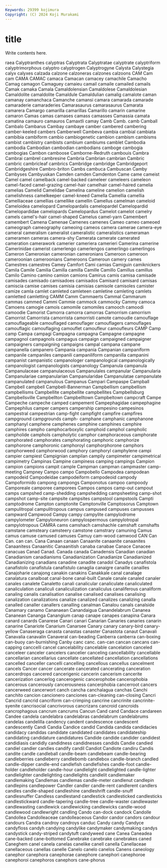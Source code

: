 ```yaml
---
Keywords: 29399 kojimura
Copyright: (C) 2024 Koji Murakami
---
```


# title

Write contents here.



raea Calyptranthes calyptras Calyptrata Calyptratae calyptrate calyptriform calyptrimorphous
calyptro calyptrogen Calyptrogyne Calysta Calystegia calyx calyxes calzada calzone calzoneras
calzones calzoons CAM Cam cam CAMA CAMAC camaca Camacan camacey
camachile Camacho Camag camagon Camaguey camaieu camail camaile camailed camails
Camak camaka Camala Camaldolensian Camaldolese Camaldolesian Camaldolite camaldolite Camaldule Camaldulian
camalig camalote caman camanay camanchaca Camanche camansi camara camarada camarade
camaraderie camaraderies Camarasaurus camarasaurus Camarata camarera Camargo camarilla camarillas Camarillo
camarin camarine camaron Camas camas camases camass camasses Camassia camata
camatina camauro camauros Camaxtli camay Camb Camb. camb Camball Cambalo
Cambarus Cambay cambaye camber cambered cambering camber-keeled cambers Camberwell Cambeva
cambia cambial cambiata cambibia cambiform cambio cambiogenetic cambion cambism cambisms
cambist cambistry cambists cambium cambiums camblet Cambodia cambodia Cambodian cambodian
cambodians camboge cambogia cambogias Cambon camboose Camborne-Redruth cambouis Cambra Cambrai
cambrel cambresine Cambria Cambrian cambrian Cambric cambric cambricleaf cambrics Cambridge
cambridge Cambridgeport Cambridgeshire Cambro-briton Cambs cambuca Cambuscan Camby Cambyses Cambyuskan
Camden camden Camdenton Came came cameist Camel camel camelback camel-backed
cameleer cameleers cameleon camel-faced camel-grazing camel-hair camelhair camel-haired camelia camelias
Camelid Camelidae Camelina cameline camelion camelish camelishness camelkeeper camel-kneed Camella
Camellia camellia Camelliaceae camellias camellike camellin Camellus camelman cameloid Cameloidea
camelopard Camelopardalis camelopardel Camelopardid Camelopardidae camelopards Camelopardus Camelot camelot camelry
camels camel's-hair camel-shaped Camelus camel-yarn Camembert camembert Camena Camenae Camenes
camenes Cameo cameo cameoed cameograph cameography cameoing cameos camera camerae
camera-eye cameral cameralism cameralist cameralistic cameralistics cameraman cameramen cameras camera-shy
Camerata camerate camerated cameration camerawork camerier cameriera camerieri Camerina camerine
Camerinidae camerist camerlengo camerlengos camerlingo camerlingos Cameron Cameronian cameronian cameronians
Cameroon cameroon cameroonian cameroonians Cameroons Cameroun camery cames Camestres camestres
Camey Camfort Cami camias Camiguin camiknickers Camila Camile Camilia Camilla
camilla Camille Camillo Camillus camillus Camilo Camino camino camion camions
Camirus camis camisa camisade camisades camisado camisadoes camisados Camisard camisard
camisas camiscia camise camises camisia camisias camisole camisoles camister camize
camla camlet camleted camleteen camletine camleting camlets camletted camletting CAMM
Camm Cammaerts Cammal Cammarum cammas cammed Cammi Cammie cammock cammocky
Cammy camoca Camoens camogie camois camomile camomiles camooch camoodi camoodie
Camorist Camorra camorra camorras Camorrism camorrism Camorrist Camorrista camorrista camorristi
camote camoudie camouflage camouflageable camouflaged camouflager camouflagers camouflages camouflagic camouflaging
camouflet camoufleur camoufleurs CAMP Camp camp Campa campagi Campagna campagna
Campagne campagne campagnol campagnols campagus campaign campaigned campaigner campaigners campaigning
campaigns campal campana campane campanella campanero Campania campania Campanian campaniform
campanile campaniles campanili campaniliform campanilla campanini campanist campanistic campanologer campanological
campanologically campanologist campanologists campanology Campanula campanula Campanulaceae campanulaceous Campanulales campanular
Campanularia Campanulariae campanularian Campanularidae Campanulatae campanulate campanulated campanulous Campanus Campari
Campaspe Campball Campbell campbell Campbell-Bannerman Campbellism campbellism campbellisms Campbellite campbellite
campbellites Campbellsburg Campbellsville Campbellton Campbelltown Campbeltown campcraft Campe Campeche campeche
camped campement Campephagidae campephagine Campephilus camper campers campership campesino campesinos
campestral campestrian camp-fight campfight campfire campfires campground campgrounds camph- camphane
camphanic camphanone camphanyl camphene camphenes camphine camphines camphire camphires campho
camphocarboxylic camphoid camphol campholic campholide camphols campholytic camphor camphoraceous camphorate
camphorated camphorates camphorating camphoric camphorize camphorone camphoronic camphoroyl camphorphorone camphors
camphorweed camphorwood camphory camphoryl camphylene campi campier campiest Campignian campilan
campily campimeter campimetrical campimetry Campinas Campine campiness camping campings Campion
campion campions campit cample Campman campman campmaster camp-meeting Campney Campo
campo Campobello Campodea campodean campodeid Campodeidae campodeiform campodeoid campody Campoformido
campong campongs Camponotus campoo campoody Camporeale camporee camporees Campos campos
camp-out campout camps campshed camp-shedding campshedding campsheeting camp-shot campshot camp-site
campsite campsites campstool campstools Campti camptodrome Campton camptonite Camptonville Camptosorus
Camptown campulitropal campulitropous campus campused campuses campusses campward Campwood Campy
campy campylite campylodrome campylometer Campyloneuron campylospermous campylotropal campylotropous CAMRA cams
camshach camshachle camshaft camshafts camstane camsteary camsteery camstone camstrary camuning
Camus camus camuse camused camuses Camuy cam-wood camwood CAN Can
Can. can can. Cana Canaan canaan Canaanite canaanite canaanites Canaanitess
Canaanitic Canaanitish canaba canabae Canace Canacee canacuas Canad Canad. Canada
canada Canadensis Canadian canadian Canadianism canadianisms Canadianization Canadianize Canadianized Canadianizing
canadians canadine canadite canadol Canadys canafistola canafistolo canafistula canafistulo canaglia
canaigre canaille canailles Canajoharie canajong canakin canakins Canakkale canal canalage
canalatura canalboat canal-bone canal-built Canale canale canaled canaler canales canalete
Canaletto canali canalicular canaliculate canaliculated canaliculation canaliculi canaliculization canaliculus canaliferous
canaliform canaling canalis canalisation canalise canalised canalises canalising canalization canalizations
canalize canalized canalizes canalizing canalla canalled canaller canallers canalling canalman
Canalou canals canalside Canamary canamo Cananaean Canandaigua Canandelabrum Cananea Cananean
Cananga Canangium canap canape canapes canapina Canara canard canards Canarese
Canari canari Canarian Canaries canaries canarin canarine Canariote Canarium Canarsee
Canary canary canary-bird canary-yellow Canaseraga canasta canastas canaster Canastota canaut
Canavali Canavalia canavalin Canaveral can-beading Canberra canberra can-boxing can-buoy can-burnishing
Canby canc canc. can-can cancan cancans can-capping canccelli cancel cancelability
cancelable cancelation canceled canceleer canceler cancelers cancelier canceling cancellability cancellable
cancellarian cancellarius cancellate cancellated cancellation cancellations cancelled canceller cancelli cancelling
cancellous cancellus cancelment cancels Cancer cancer cancerate cancerated cancerating canceration
cancerdrops cancered cancerigenic cancerin cancerism cancerite cancerization cancerlog cancerogenic cancerophobe
cancerophobia cancerous cancerously cancerousness cancerphobia cancerroot cancers cancerweed cancerwort canch
cancha canchalagua canchas Canchi canchito cancion cancionero canciones can-cleaning can-closing
Cancri Cancrid cancrid cancriform can-crimping cancrine cancrinite cancrinite-syenite cancrisocial cancrivorous
cancrizans cancroid cancroids cancrophagous cancrum cancrums Cancun Cand cand Candace
candareen Candee candela candelabra candelabras candelabrum candelabrums candelas candelilla candency
candent candescence candescent candescently Candi Candia Candice candid Candida candida
candidacies candidacy candidas candidate candidated candidates candidateship candidating candidature candidatures
Candide candide candider candidest candidiasis candidly candidness candidnesses candids Candie
candied candiel candier candies candify candil Candiot Candiote candiru Candis
candite candle candleball candle-beam candlebeam candle-bearing candleberries candleberry candlebomb candlebox
candle-branch candled candle-dipper candle-end candlefish candlefishes candle-foot candle-holder candleholder candle-hour
candlelight candlelighted candle-lighter candlelighter candlelighting candlelights candlelit candlemaker candlemaking Candlemas
candlemas candle-meter candlenut candlepin candlepins candlepower Candler candler candle-rent candlerent
candlers candles candle-shaped candleshine candleshrift candle-snuff candlesnuffer Candless candlestand candlestick
candlesticked candlesticks candlestickward candle-tapering candle-tree candle-waster candlewaster candlewasting candlewick candlewicking
candlewicks candle-wood candlewood candlewright candling Cando can-dock candock Candolle Candollea
Candolleaceae candolleaceous Candor candor candors candour candours Candra candroy candroys
canduc Candy candy Candyce candyfloss candyh candying candylike candymaker candymaking
candys candystick candy-striped candytuft candyweed cane Canea Caneadea cane-backed cane-bottomed
Canebrake canebrake canebrakes caned Caneghem canel canela canelas canelike canell
canella Canellaceae canellaceous canellas canelle Canelo canelo canelos Canens caneology
canephor canephora canephorae canephore canephori canephoroe canephoroi canephoros canephors cane-phorus
